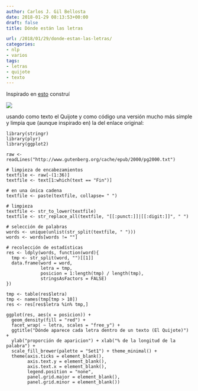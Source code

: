 ```yaml
---
author: Carlos J. Gil Bellosta
date: 2018-01-29 08:13:53+00:00
draft: false
title: Dónde están las letras

url: /2018/01/29/donde-estan-las-letras/
categories:
- nlp
- varios
tags:
- letras
- quijote
- texto
---
```


Inspirado en [esto](http://www.56n.dk/where-do-letters-occur-in-words/) construí

![](/wp-uploads/2018/01/frecuencia_letras_quijote.png)


usando como texto el Quijote y como código una versión mucho más simple y limpia que (aunque inspirado en) la del enlace original:




    library(stringr)
    library(plyr)
    library(ggplot2)

    raw <- readLines("http://www.gutenberg.org/cache/epub/2000/pg2000.txt")

    # limpieza de encabezamientos
    textfile <- raw[-(1:36)]
    textfile <- text[1:which(text == "Fin")]

    # en una única cadena
    textfile <- paste(textfile, collapse= " ")

    # limpieza
    textfile <- str_to_lower(textfile)
    textfile <- str_replace_all(textfile, "[[:punct:]]|[[:digit:]]", " ")

    # selección de palabras
    words <- unique(unlist(str_split(textfile, " ")))
    words <- words[words != ""]

    # recolección de estadísticas
    res <- ldply(words, function(word){
      tmp <- str_split(word, "")[[1]]
      data.frame(word = word,
                 letra = tmp,
                 posicion = 1:length(tmp) / length(tmp),
                 stringsAsFactors = FALSE)
    })

    tmp <- table(res$letra)
    tmp <- names(tmp[tmp > 10])
    res <- res[res$letra %in% tmp,]

    ggplot(res, aes(x = posicion)) +
      geom_density(fill = "red") +
      facet_wrap( ~ letra, scales = "free_y") +
      ggtitle("Dónde aparece cada letra dentro de un texto (El Quijote)") +
      ylab("proporción de aparicion") + xlab("% de la longitud de la palabra") +
      scale_fill_brewer(palette = "Set1") + theme_minimal() +
      theme(axis.ticks = element_blank(),
            axis.text.y = element_blank(),
            axis.text.x = element_blank(),
            legend.position = "none",
            panel.grid.major = element_blank(),
            panel.grid.minor = element_blank())





